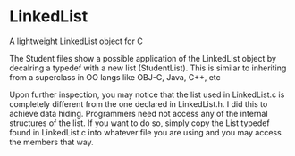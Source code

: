 # LinkedList
A lightweight LinkedList object for C

The Student files show a possible application of the LinkedList object by decalring a typedef with a new list (StudentList).
This is similar to inheriting from a superclass in OO langs like OBJ-C, Java, C++, etc

Upon further inspection, you may notice that the list used in LinkedList.c is completely different from the one declared in LinkedList.h. I did this to achieve data hiding. Programmers need not access any of the internal structures of the list. If you want to do so, simply copy the List typedef found in LinkedList.c into whatever file you are using and you may access the members that way.
